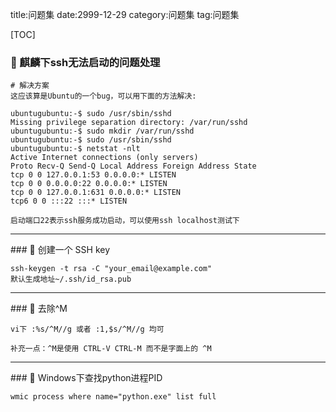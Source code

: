 title:问题集
date:2999-12-29
category:问题集
tag:问题集

[TOC]

###  麒麟下ssh无法启动的问题处理

```
# 解决方案
这应该算是Ubuntu的一个bug，可以用下面的方法解决:

ubuntugubuntu:-$ sudo /usr/sbin/sshd
Missing privilege separation directory: /var/run/sshd
ubuntugubuntu:-$ sudo mkdir /var/run/sshd
ubuntugubuntu:-$ sudo /usr/sbin/sshd
ubuntugubuntu:-$ netstat -nlt
Active Internet connections (only servers)
Proto Recv-Q Send-Q Local Address Foreign Address State
tcp 0 0 127.0.0.1:53 0.0.0.0:* LISTEN
tcp 0 0 0.0.0.0:22 0.0.0.0:* LISTEN
tcp 0 0 127.0.0.1:631 0.0.0.0:* LISTEN
tcp6 0 0 :::22 :::* LISTEN

启动端口22表示ssh服务成功启动，可以使用ssh localhost测试下
```
<hr />
###  创建一个 SSH key

```
ssh-keygen -t rsa -C "your_email@example.com"
默认生成地址~/.ssh/id_rsa.pub
```
<hr />
###  去除^M

```
vi下 :%s/^M//g 或者 :1,$s/^M//g 均可

补充一点：^M是使用 CTRL-V CTRL-M 而不是字面上的 ^M
```
<hr />
###  Windows下查找python进程PID

```
wmic process where name="python.exe" list full
```